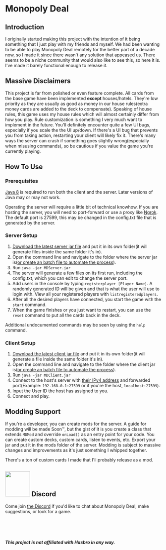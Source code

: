 # Monopoly Deal

## Introduction

I originally started making this project with the intention of it being something that I just play with my friends and myself. We had been wanting to be able to play Monopoly Deal remotely for the better part of a decade now, so I made it since there wasn't any solution that appeased us. There seems to be a niche community that would also like to see this, so here it is. I've made it barely functional enough to release it.

## Massive Disclaimers

This project is far from polished or even feature complete. All cards from the base game have been implemented **except** houses/hotels. They're low priority as they are usually as good as money in our house rules(extra money cards are added to the deck to compensate). Speaking of house rules, this game uses my house rules which will almost certainly differ from how you play. Rule customization is something I very much want to implement in the future. You'll definitely encounter quite a few UI bugs, especially if you scale the the UI up/down. If there's a UI bug that prevents you from taking action, restarting your client will likely fix it. There's many ways the server can crash if something goes slightly wrong(especially when misusing commands), so be cautious if you value the game you're currently playing.

## How To Use

### Prerequisites

[Java 8](https://www.java.com/en/download/manual.jsp) is required to run both the client and the server. Later versions of Java may or may not work.

Operating the server will require a little bit of technical knowhow. If you are hosting the server, you will need to port-forward or use a proxy like [Ngrok](https://ngrok.com/). The default port is 27599, this may be changed in the config.txt file that is generated by the server.

### Server Setup

1. [Download the latest server jar file](https://github.com/OldManAlpha/Monopoly-Deal/releases) and put it in its own folder(it will generate files inside the same folder it's in).
2. Open the command line and navigate to the folder where the server jar is([or create an batch file to automate the process](https://www.windowscentral.com/how-create-and-run-batch-file-windows-10)).
3. Run `java -jar MDServer.jar`
4. The server will generate a few files on its first run, including the config.txt, which you can edit to change the server port.
5. Add users in the console by typing `registerplayer [Player Name]`. A randomly generated ID will be given and that is what the user will use to login with. View all your registered players with `listregisteredplayers`.
6. After all the desired players have connected, you start the game with the `start` command.
7. When the game finishes or you just want to restart, you can use the `reset` command to put all the cards back in the deck.

Additional undocumented commands may be seen by using the `help` command.

### Client Setup

1. [Download the latest client jar file](https://github.com/OldManAlpha/Monopoly-Deal/releases) and put it in its own folder(it will generate a file inside the same folder it's in).
2. Open the command line and navigate to the folder where the client jar is([or create an batch file to automate the process](https://www.windowscentral.com/how-create-and-run-batch-file-windows-10)).
3. Run `java -jar MDClient.jar`
4. Connect to the host's server with [their IPv4 address](https://whatismyipaddress.com/) and forwarded port(Example: `192.168.0.1:27599` or if you're the host, `localhost:27599`).
5. Input the User ID the host has assigned to you.
6. Connect and play.

## Modding Support

If you're a developer, you can create mods for the server. A guide for modding will be made Soon™, but the gist of it is you create a class that extends `MDMod` and override `onLoad()` as an entry point for your code. You can create custom decks, custom cards, listen to events, etc. Export your jar and put it in the mods folder of the server. Modding is subject to massive changes and improvements as it's just something I whipped together.

There's a ton of custom cards I made that I'll probably release as a mod.

## <img src="https://discord.com/assets/2c21aeda16de354ba5334551a883b481.png" width="80" height="80"> Discord

Come join [the Discord](https://discord.gg/9dKvSguVM4) if you'd like to chat about Monopoly Deal, make suggestions, or look for a game.

<br><br><br><br>***This project is not affiliated with Hasbro in any way.***
